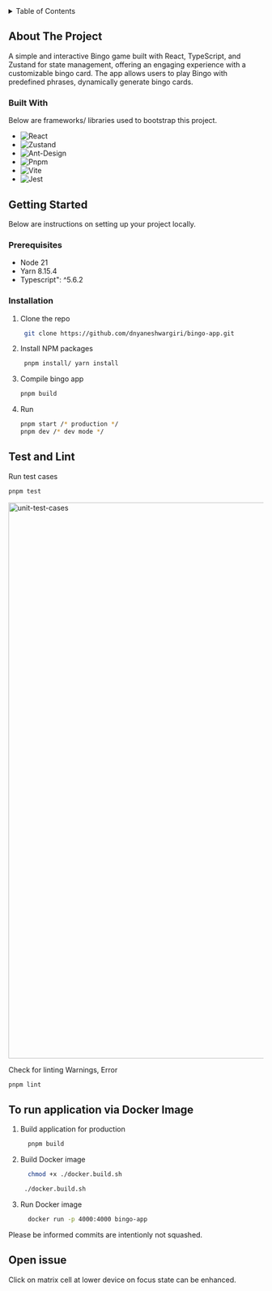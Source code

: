 <!-- TABLE OF CONTENTS -->
<details>
  <summary>Table of Contents</summary>
  <ol>
    <li>
      <a href="#about-the-project">About The Project</a>
      <ul>
        <li><a href="#built-with">Built With</a></li>
      </ul>
    </li>
    <li>
      <a href="#getting-started">Getting Started</a>
      <ul>
        <li><a href="#prerequisites">Prerequisites</a></li>
        <li><a href="#installation">Installation</a></li>
      </ul>
    </li>
    <li><a href="https://dnyaneshwargiri-bingo-app.netlify.app/" target="blank">Live Demo</a></li>
  </ol>
</details>

<!-- ABOUT THE PROJECT -->

## About The Project

A simple and interactive Bingo game built with React, TypeScript, and Zustand for state management, offering an engaging experience with a customizable bingo card. The app allows users to play Bingo with predefined phrases, dynamically generate bingo cards.

### Built With

Below are frameworks/ libraries used to bootstrap this project.

- ![React](https://img.shields.io/badge/react-%2320232a.svg?style=for-the-badge&logo=react&logoColor=%2361DAFB)
- ![Zustand](https://img.shields.io/badge/zustand-%23404d59.svg?style=for-the-badge&logo=zustand&logoColor=%2361DAFB)
- ![Ant-Design](https://img.shields.io/badge/-AntDesign-%230170FE?style=for-the-badge&logo=ant-design&logoColor=white)
- ![Pnpm](https://img.shields.io/badge/pnpm-%232C8EBB.svg?style=for-the-badge&logo=pnpm&logoColor=white)
- ![Vite](https://img.shields.io/badge/vite-%23646CFF.svg?style=for-the-badge&logo=vite&logoColor=white)
- ![Jest](https://img.shields.io/badge/jest-%23C63D14.svg?style=for-the-badge&logo=jest&logoColor=%23FFFFFF)

## Getting Started

Below are instructions on setting up your project locally.

### Prerequisites

- Node 21
- Yarn 8.15.4
- Typescript": ^5.6.2

### Installation

1. Clone the repo
   ```sh
    git clone https://github.com/dnyaneshwargiri/bingo-app.git
   ```
2. Install NPM packages
   ```sh
    pnpm install/ yarn install
   ```
3. Compile bingo app
   ```sh
   pnpm build
   ```
4. Run
   ```sh
   pnpm start /* production */
   pnpm dev /* dev mode */
   ```

## Test and Lint

Run test cases

```sh
pnpm test
```
<img width="1099" alt="unit-test-cases" src="https://github.com/user-attachments/assets/a0eb9fb6-8266-4487-b1f7-39a400c33496">

Check for linting Warnings, Error

```sh
pnpm lint
```

## To run application via Docker Image

1. Build application for production
   ```sh
     pnpm build
   ```
2. Build Docker image
   ```sh
     chmod +x ./docker.build.sh
   ```
   ```sh
    ./docker.build.sh
   ```
3. Run Docker image
   ```sh
     docker run -p 4000:4000 bingo-app
   ```

Please be informed commits are intentionly not squashed.

## Open issue
  Click on matrix cell at lower device on focus state can be enhanced.
